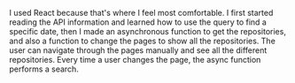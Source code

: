 I used React because that's where I feel most comfortable. I first started reading the API information and learned how to use the query to find a specific date, then I made an asynchronous function to get the repositories, and also a function to change the pages to show all the repositories. The user can navigate through the pages manually and see all the different repositories. Every time a user changes the page, the async function performs a search.
